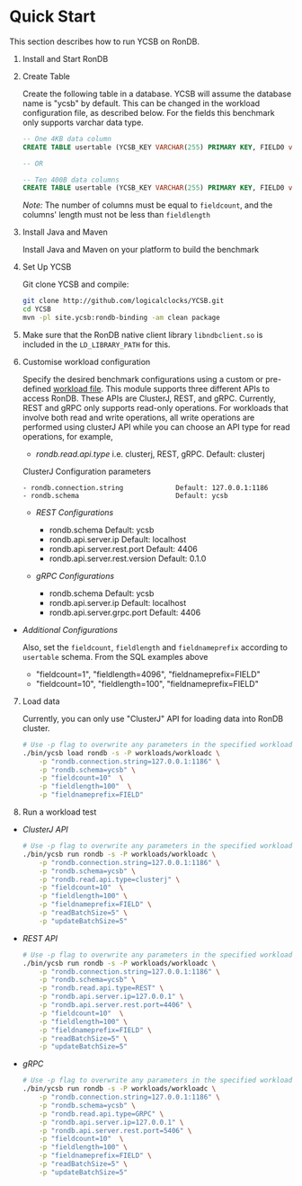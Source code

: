 <!--
Copyright (c) 2011 YCSB++ project, 2014-2023 YCSB contributors.
Copyright (c) 2023, Hopsworks AB. All rights reserved.
Licensed under the Apache License, Version 2.0 (the "License"); you
may not use this file except in compliance with the License. You
may obtain a copy of the License at

http://www.apache.org/licenses/LICENSE-2.0

Unless required by applicable law or agreed to in writing, software
distributed under the License is distributed on an "AS IS" BASIS,
WITHOUT WARRANTIES OR CONDITIONS OF ANY KIND, either express or
implied. See the License for the specific language governing
permissions and limitations under the License. See accompanying
LICENSE file.
-->

# Quick Start

This section describes how to run YCSB on RonDB.

1. Install and Start RonDB


2. Create Table

    Create the following table in a database. YCSB will assume the database name is "ycsb" by default. This can be changed in the workload configuration file, as described below. For the fields this benchmark only supports varchar data type. 

    ```sql
    -- One 4KB data column
    CREATE TABLE usertable (YCSB_KEY VARCHAR(255) PRIMARY KEY, FIELD0 varchar(4096)) charset latin1 engine=ndbcluster;

    -- OR

    -- Ten 400B data columns
    CREATE TABLE usertable (YCSB_KEY VARCHAR(255) PRIMARY KEY, FIELD0 varchar(100), FIELD1 varchar(100), FIELD2 varchar(100), FIELD3 varchar(100), FIELD4 varchar(100), FIELD5 varchar(100), FIELD6 varchar(100), FIELD7 varchar(100), FIELD8 varchar(100), FIELD9 varchar(100)) charset latin1 engine=ndbcluster;
    ```

    *Note:* The number of columns must be equal to `fieldcount`, and the columns' length must not be less than `fieldlength`


3. Install Java and Maven

    Install Java and Maven on your platform to build the benchmark


4. Set Up YCSB

    Git clone YCSB and compile:

    ```bash
    git clone http://github.com/logicalclocks/YCSB.git 
    cd YCSB
    mvn -pl site.ycsb:rondb-binding -am clean package
    ```

5. Make sure that the RonDB native client library `libndbclient.so` is included in the `LD_LIBRARY_PATH` for this.


6. Customise workload configuration

    Specify the desired benchmark configurations using a custom or 
    pre-defined [workload file](../workloads/).   This module supports three different APIs to access RonDB. These APIs are 
   ClusterJ, REST, and gRPC. Currently, REST and  gRPC only supports read-only operations.  For 
   workloads that involve both read and write  operations, all write operations are performed 
   using clusterJ API while you can choose an API   type for read operations, for example,  
      - *rondb.read.api.type* i.e. clusterj, REST, gRPC. Default: clusterj


   ClusterJ Configuration parameters 
  
       - rondb.connection.string             Default: 127.0.0.1:1186
       - rondb.schema                        Default: ycsb

   - *REST Configurations*


      - rondb.schema                        Default: ycsb
      - rondb.api.server.ip                 Default: localhost
      - rondb.api.server.rest.port          Default: 4406
      - rondb.api.server.rest.version       Default: 0.1.0

   - *gRPC Configurations*


      - rondb.schema                        Default: ycsb
      - rondb.api.server.ip                 Default: localhost
      - rondb.api.server.grpc.port          Default: 4406
    

  - *Additional Configurations*
  
    Also, set the `fieldcount`, `fieldlength` and `fieldnameprefix` according to `usertable` schema. From the SQL examples above


      - "fieldcount=1", "fieldlength=4096", "fieldnameprefix=FIELD"
      - "fieldcount=10", "fieldlength=100", "fieldnameprefix=FIELD" 

7. Load data
   
    Currently, you can only use "ClusterJ" API for loading data into RonDB cluster. 

    ```bash
    # Use -p flag to overwrite any parameters in the specified workload file
    ./bin/ycsb load rondb -s -P workloads/workloadc \
        -p "rondb.connection.string=127.0.0.1:1186" \
        -p "rondb.schema=ycsb" \
        -p "fieldcount=10"  \
        -p "fieldlength=100"  \
        -p "fieldnameprefix=FIELD"
    ```

8. Run a workload test 

  - *ClusterJ API*

    ```bash
    # Use -p flag to overwrite any parameters in the specified workload file
    ./bin/ycsb run rondb -s -P workloads/workloadc \
        -p "rondb.connection.string=127.0.0.1:1186" \
        -p "rondb.schema=ycsb" \
        -p "rondb.read.api.type=clusterj" \
        -p "fieldcount=10"  \
        -p "fieldlength=100" \
        -p "fieldnameprefix=FIELD" \
        -p "readBatchSize=5" \
        -p "updateBatchSize=5" 
    ```
  - *REST API*

    ```bash
    # Use -p flag to overwrite any parameters in the specified workload file
    ./bin/ycsb run rondb -s -P workloads/workloadc \
        -p "rondb.connection.string=127.0.0.1:1186" \
        -p "rondb.schema=ycsb" \
        -p "rondb.read.api.type=REST" \
        -p "rondb.api.server.ip=127.0.0.1" \
        -p "rondb.api.server.rest.port=4406" \
        -p "fieldcount=10"  \
        -p "fieldlength=100" \
        -p "fieldnameprefix=FIELD" \
        -p "readBatchSize=5" \
        -p "updateBatchSize=5" 
    ```
    
  - *gRPC*

    ```bash
    # Use -p flag to overwrite any parameters in the specified workload file
    ./bin/ycsb run rondb -s -P workloads/workloadc \
        -p "rondb.connection.string=127.0.0.1:1186" \
        -p "rondb.schema=ycsb" \
        -p "rondb.read.api.type=GRPC" \
        -p "rondb.api.server.ip=127.0.0.1" \
        -p "rondb.api.server.rest.port=5406" \
        -p "fieldcount=10"  \
        -p "fieldlength=100" \
        -p "fieldnameprefix=FIELD" \
        -p "readBatchSize=5" \
        -p "updateBatchSize=5" 
    ```
